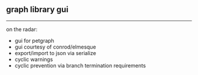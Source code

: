 ## graph library gui ##

---

on the radar:
- gui for petgraph
- gui courtesy of conrod/elmesque
- export/import to json via serialize
- cyclic warnings
- cyclic prevention via branch termination requirements